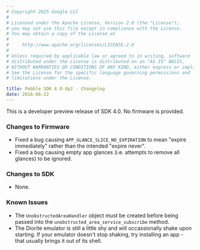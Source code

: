 ```yaml
---
# Copyright 2025 Google LLC
#
# Licensed under the Apache License, Version 2.0 (the "License");
# you may not use this file except in compliance with the License.
# You may obtain a copy of the License at
#
#     http://www.apache.org/licenses/LICENSE-2.0
#
# Unless required by applicable law or agreed to in writing, software
# distributed under the License is distributed on an "AS IS" BASIS,
# WITHOUT WARRANTIES OR CONDITIONS OF ANY KIND, either express or implied.
# See the License for the specific language governing permissions and
# limitations under the License.

title: Pebble SDK 4.0-dp2 - Changelog
date: 2016-06-22
---
```


This is a developer preview release of SDK 4.0. No firmware is provided.

### Changes to Firmware

* Fixed a bug causing ``APP_GLANCE_SLICE_NO_EXPIRATION`` to mean "expire immediately"
  rather than the intended "expire never".
* Fixed a bug causing empty app glances (i.e. attempts to remove all glances) to be
  ignored.

### Changes to SDK

* None.

### Known Issues

* The `UnobstructedAreaHandler` object must be created before being passed into
  the `unobstructed_area_service_subscribe` method.
* The Diorite emulator is still a little shy and will occassionally shake upon
  starting. If your emulator doesn't stop shaking, try installing an app - that
  usually brings it out of its shell.
